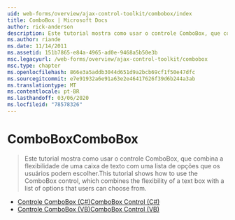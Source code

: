 ```yaml
---
uid: web-forms/overview/ajax-control-toolkit/combobox/index
title: ComboBox | Microsoft Docs
author: rick-anderson
description: Este tutorial mostra como usar o controle ComboBox, que combina a flexibilidade de uma caixa de texto com uma lista de opções que os usuários podem escolher.
ms.author: riande
ms.date: 11/14/2011
ms.assetid: 151b7865-e84a-4965-ad0e-9468a5b50e3b
msc.legacyurl: /web-forms/overview/ajax-control-toolkit/combobox
msc.type: chapter
ms.openlocfilehash: 866e3a5addb3044d651d9a2bcb69cf1f50e47dfc
ms.sourcegitcommit: e7e91932a6e91a63e2e46417626f39d6b244a3ab
ms.translationtype: MT
ms.contentlocale: pt-BR
ms.lasthandoff: 03/06/2020
ms.locfileid: "78578326"
---
```

# <a name="combobox"></a><span data-ttu-id="71d8e-103">ComboBox</span><span class="sxs-lookup"><span data-stu-id="71d8e-103">ComboBox</span></span>

> <span data-ttu-id="71d8e-104">Este tutorial mostra como usar o controle ComboBox, que combina a flexibilidade de uma caixa de texto com uma lista de opções que os usuários podem escolher.</span><span class="sxs-lookup"><span data-stu-id="71d8e-104">This tutorial shows how to use the ComboBox control, which combines the flexibility of a text box with a list of options that users can choose from.</span></span>

- [<span data-ttu-id="71d8e-105">Controle ComboBox (C#)</span><span class="sxs-lookup"><span data-stu-id="71d8e-105">ComboBox Control (C#)</span></span>](how-do-i-use-the-combobox-control-cs.md)
- [<span data-ttu-id="71d8e-106">Controle ComboBox (VB)</span><span class="sxs-lookup"><span data-stu-id="71d8e-106">ComboBox Control (VB)</span></span>](how-do-i-use-the-combobox-control-vb.md)
